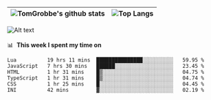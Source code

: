 |![TomGrobbe's github stats](https://github-readme-stats.vercel.app/api?username=egerdnc&count_private=true&show_icons=true&theme=dracula&disable_animations=true&include_all_commits=true)|![Top Langs](https://github-readme-stats.vercel.app/api/top-langs/?username=egerdnc&theme=dracula&langs_count=10&layout=compact)|
|:-:|:-:|

![Alt text](https://spotify-recently-played-readme.vercel.app/api?user=i4a9i8pn8x8vvskq8v52yhckr)
<br>
<br>
📊 &nbsp;**This week I spent my time on**
<!--START_SECTION:waka-->

```text
Lua          19 hrs 11 mins  ███████████████░░░░░░░░░░   59.95 %
JavaScript   7 hrs 30 mins   ██████░░░░░░░░░░░░░░░░░░░   23.45 %
HTML         1 hr 31 mins    █▒░░░░░░░░░░░░░░░░░░░░░░░   04.75 %
TypeScript   1 hr 31 mins    █▒░░░░░░░░░░░░░░░░░░░░░░░   04.74 %
CSS          1 hr 25 mins    █░░░░░░░░░░░░░░░░░░░░░░░░   04.45 %
INI          42 mins         ▓░░░░░░░░░░░░░░░░░░░░░░░░   02.19 %
```

<!--END_SECTION:waka-->
